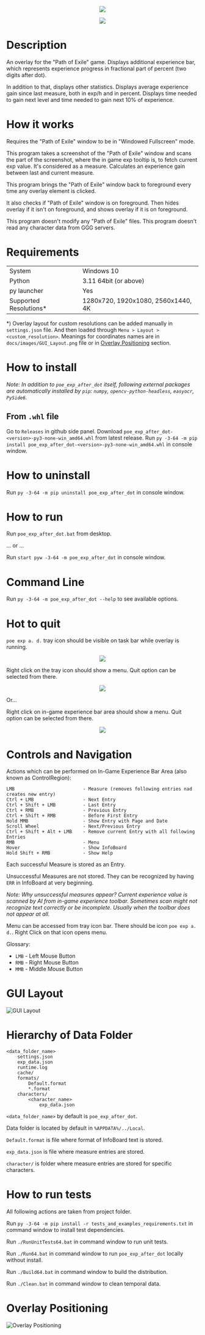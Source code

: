 <p align="center"><img src="./docs/images/ExampleBar1.png"></p>
<p align="center"><img src="./docs/images/ExampleBar2.png"></p>

# Description

An overlay for the "Path of Exile" game. Displays additional experience bar, which represents experience progress in fractional part of percent (two digits after dot). 

In addition to that, displays other statistics.
Displays average experience gain since last measure, both in exp/h and in percent. 
Displays time needed to gain next level and time needed to gain next 10% of experience. 

# How it works

Requires the "Path of Exile" window to be in "Windowed Fullscreen" mode.

This program takes a screenshot of the "Path of Exile" window and scans the part of the screenshot, where the in game exp tooltip is, to fetch current exp value. It's considered as a measure. Calculates an experience gain between last and current measure.

This program brings the "Path of Exile" window back to foreground every time any overlay element is clicked.

It also checks if "Path of Exile" window is on foreground. Then hides overlay if it isn't on foreground, and shows overlay if it is on foreground.

This program doesn't modify any "Path of Exile" files.
This program doesn't read any character data from GGG servers.

# Requirements

|||
|---|---| 
| System | Windows 10 |
| Python | 3.11 64bit (or above) |
| py launcher | Yes |
| Supported Resolutions* | 1280x720, 1920x1080, 2560x1440, 4K |

*) Overlay layout for custom resolutions can be added manually in `settings.json` file. And then loaded through `Menu > Layout > <custom_resolution>`. Meanings for coordinates names are in `docs/images/GUI_Layout.png` file or in [Overlay Positioning](#overlay-positioning) section.

# How to install

*Note: In addition to `poe_exp_after_dot` itself, following external packages are automatically installed by `pip`: `numpy`, `opencv-python-headless`, `easyocr`, `PySide6`.*

## From `.whl` file

Go to `Releases` in github side panel. Download `poe_exp_after_dot-<version>-py3-none-win_amd64.whl` from latest release.
Run `py -3-64 -m pip install poe_exp_after_dot-<version>-py3-none-win_amd64.whl` in console window.

# How to uninstall

Run `py -3-64 -m pip uninstall poe_exp_after_dot` in console window.

# How to run

Run `poe_exp_after_dot.bat` from desktop.

... or ...

Run `start pyw -3-64 -m poe_exp_after_dot` in console window.

# Command Line

Run `py -3-64 -m poe_exp_after_dot --help` to see available options.

# Hot to quit

`poe exp a. d.` tray icon should be visible on task bar while overlay is running.
<p align="center"><img src="./docs/images/TaskBar.png"></p>
Right click on the tray icon should show a menu. Quit option can be selected from there.
<p align="center"><img src="./docs/images/TaskBarQuit.png"></p>

Or...

Right click on in-game experience bar area should show a menu. Quit option can be selected from there.
<p align="center"><img src="./docs/images/QuitFromGame.png"></p>

# Controls and Navigation

Actions which can be performed on In-Game Experience Bar Area (also known as ControlRegion):

```
LMB                         - Measure (removes following entries nad creates new entry)
Ctrl + LMB                  - Next Entry
Ctrl + Shift + LMB          - Last Entry
Ctrl + RMB                  - Previous Entry
Ctrl + Shift + RMB          - Before First Entry
Hold MMB                    - Show Entry with Page and Date
Scroll Wheel                - Next/Previous Entry
Ctrl + Shift + Alt + LMB    - Remove current Entry with all following Entries
RMB                         - Menu
Hover                       - Show InfoBoard
Hold Shift + RMB            - Show Help
```

Each successful Measure is stored as an Entry. 

Unsuccessful Measures are not stored. They can be recognized by having `ERR` in InfoBoard at very beginning.

*Note: Why unsuccessful measures appear? Current experience value is scanned by AI from in-game experience toolbar. Sometimes scan might not recognize text correctly or be incomplete. Usually when the toolbar does not appear at all.*

Menu can be accessed from tray icon bar. There should be icon `poe exp a. d.`. Right Click on that icon opens menu.

Glossary:
* `LMB` - Left Mouse Button
* `RMB` - Right Mouse Button
* `MMB` - Middle Mouse Button

# GUI Layout

![GUI Layout](./docs/images/GUI_Layout.png)

# Hierarchy of Data Folder

```
<data_folder_name>
    settings.json
    exp_data.json
    runtime.log
    cache/
    formats/
        Default.format
        *.format
    characters/
        <character_name>
            exp_data.json
```

`<data_folder_name>` by default is `poe_exp_after_dot`.

Data folder is located by default in `%APPDATA%/../Local`.

`Default.format` is file where format of InfoBoard text is stored.

`exp_data.json` is file where measure entries are stored.

`character/` is folder where measure entries are stored for specific characters.

# How to run tests

All following actions are taken from project folder.

Run `py -3-64 -m pip install -r tests_and_examples_requirements.txt` in command window to install test dependencies.

Run `./RunUnitTests64.bat` in command window to run unit tests.

Run `./Run64.bat` in command window to run `poe_exp_after_dot` locally without install.

Run `./Build64.bat` in command window to build the distribution.

Run `./Clean.bat` in command window to clean temporal data.

# Overlay Positioning 

![Overlay Positioning](./docs/images/InGameGUI_Positions.png)











